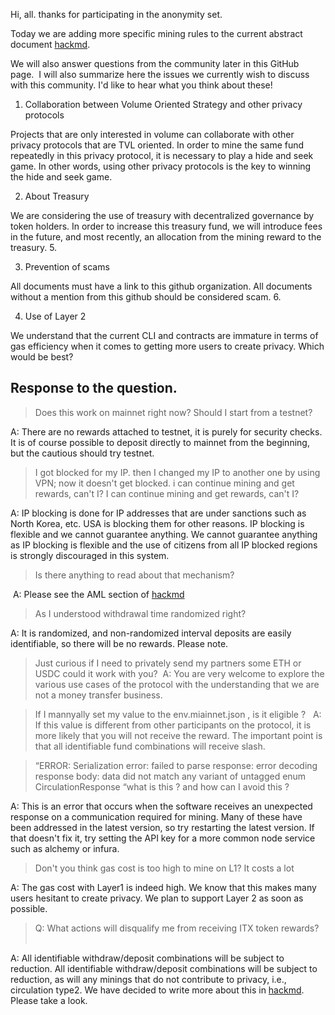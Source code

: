 Hi, all. thanks for participating in the anonymity set.

Today we are adding more specific mining rules to the current abstract document [hackmd](https://hackmd.io/zNLtkMXXSCernbkTf1BTrQ).

We will also answer questions from the community later in this GitHub page.  I will also summarize here the issues we currently wish to discuss with this community. I'd like to hear what you think about these!  

1. Collaboration between Volume Oriented Strategy and other privacy protocols 

Projects that are only interested in volume can collaborate with other privacy protocols that are TVL oriented. In order to mine the same fund repeatedly in this privacy protocol, it is necessary to play a hide and seek game. In other words, using other privacy protocols is the key to winning the hide and seek game.  

2. About Treasury 

We are considering the use of treasury with decentralized governance by token holders. In order to increase this treasury fund, we will introduce fees in the future, and most recently, an allocation from the mining reward to the treasury. 5.  

3. Prevention of scams 

All documents must have a link to this github organization. All documents without a mention from this github should be considered scam. 6.  

4. Use of Layer 2 

We understand that the current CLI and contracts are immature in terms of gas efficiency when it comes to getting more users to create privacy. Which would be best?

## Response to the question.  

> Does this work on mainnet right now? Should I start from a testnet?  

A: There are no rewards attached to testnet, it is purely for security checks. It is of course possible to deposit directly to mainnet from the beginning, but the cautious should try testnet.  

> I got blocked for my IP. then I changed my IP to another one by using VPN; now it doesn't get blocked. i can continue mining and get rewards, can't I? I can continue mining and get rewards, can't I? 

A: IP blocking is done for IP addresses that are under sanctions such as North Korea, etc. USA is blocking them for other reasons. IP blocking is flexible and we cannot guarantee anything. We cannot guarantee anything as IP blocking is flexible and the use of citizens from all IP blocked regions is strongly discouraged in this system. 

> Is there anything to read about that mechanism? 

 A: Please see the AML section of [hackmd](https://hackmd.io/zNLtkMXXSCernbkTf1BTrQ)

> As I understood withdrawal time randomized right?  

A: It is randomized, and non-randomized interval deposits are easily identifiable, so there will be no rewards. Please note.  

> Just curious if I need to privately send my partners some ETH or USDC could it work with you?
 A: You are very welcome to explore the various use cases of the protocol with the understanding that we are not a money transfer business. 

> If I mannyally set my value to the env.miainnet.json , is it eligible ?  
A: If this value is different from other participants on the protocol, it is more likely that you will not receive the reward. The important point is that all identifiable fund combinations will receive slash. 

> “ERROR: Serialization error: failed to parse response: error decoding response body: data did not match any variant of untagged enum CirculationResponse “what is this ? and how can I avoid this ?  

A: This is an error that occurs when the software receives an unexpected response on a communication required for mining. Many of these have been addressed in the latest version, so try restarting the latest version. If that doesn't fix it, try setting the API key for a more common node service such as alchemy or infura. 

> Don't you think gas cost is too high to mine on L1? It costs a lot  

A: The gas cost with Layer1 is indeed high. We know that this makes many users hesitant to create privacy. We plan to support Layer 2 as soon as possible.
 
> Q: What actions will disqualify me from receiving ITX token rewards?   

A: All identifiable withdraw/deposit combinations will be subject to reduction. All identifiable withdraw/deposit combinations will be subject to reduction, as will any minings that do not contribute to privacy, i.e., circulation type2. We have decided to write more about this in [hackmd](https://hackmd.io/zNLtkMXXSCernbkTf1BTrQ). Please take a look.
